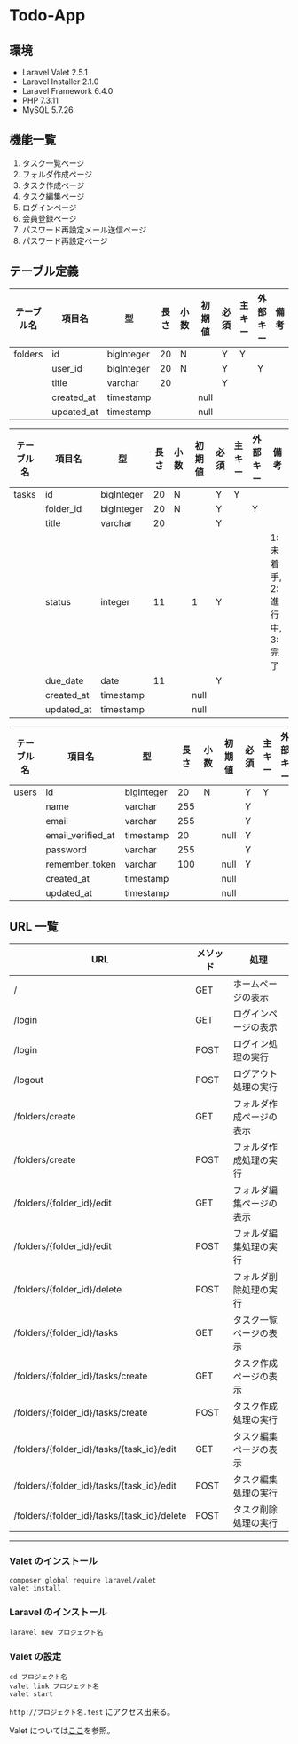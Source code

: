 # Todo-App

## 環境

- Laravel Valet 2.5.1
- Laravel Installer 2.1.0
- Laravel Framework 6.4.0
- PHP 7.3.11
- MySQL 5.7.26

## 機能一覧

1. タスク一覧ページ
2. フォルダ作成ページ
3. タスク作成ページ
4. タスク編集ページ
5. ログインページ
6. 会員登録ページ
7. パスワード再設定メール送信ページ
8. パスワード再設定ページ

## テーブル定義

テーブル名|項目名|型|長さ|小数|初期値|必須|主キー|外部キー|備考|
|---|---|---|---|---|---|---|---|---|---|
|folders|id|bigInteger|20|N||Y|Y|||
||user_id|bigInteger|20|N||Y||Y||
||title|varchar|20|||Y||||
||created_at|timestamp|||null|||||
||updated_at|timestamp|||null|||||


テーブル名|項目名|型|長さ|小数|初期値|必須|主キー|外部キー|備考|
|---|---|---|---|---|---|---|---|---|---|
|tasks|id|bigInteger|20|N||Y|Y|||
||folder_id|bigInteger|20|N||Y||Y||
||title|varchar|20|||Y||||
||status|integer|11||1|Y|||1: 未着手, 2: 進行中, 3: 完了|
||due_date|date|11|||Y||||
||created_at|timestamp|||null|||||
||updated_at|timestamp|||null|||||


テーブル名|項目名|型|長さ|小数|初期値|必須|主キー|外部キー|備考|
|---|---|---|---|---|---|---|---|---|---|
|users|id|bigInteger|20|N||Y|Y|||
||name|varchar|255|||Y||||
||email|varchar|255|||Y||||
||email_verified_at|timestamp|20||null|Y||||
||password|varchar|255|||Y||||
||remember_token|varchar|100||null|Y||||
||created_at|timestamp|||null|||||
||updated_at|timestamp|||null|||||

## URL 一覧

|URL|メソッド|処理|
|---|---|---|
|/|GET|ホームページの表示|
|/login|GET|ログインページの表示|
|/login|POST|ログイン処理の実行|
|/logout|POST|ログアウト処理の実行|
|/folders/create|GET|フォルダ作成ページの表示|
|/folders/create|POST|フォルダ作成処理の実行|
|/folders/{folder_id}/edit|GET|フォルダ編集ページの表示|
|/folders/{folder_id}/edit|POST|フォルダ編集処理の実行|
|/folders/{folder_id}/delete|POST|フォルダ削除処理の実行|
|/folders/{folder_id}/tasks|GET|タスク一覧ページの表示|
|/folders/{folder_id}/tasks/create|GET|タスク作成ページの表示|
|/folders/{folder_id}/tasks/create|POST|タスク作成処理の実行|
|/folders/{folder_id}/tasks/{task_id}/edit|GET|タスク編集ページの表示|
|/folders/{folder_id}/tasks/{task_id}/edit|POST|タスク編集処理の実行|
|/folders/{folder_id}/tasks/{task_id}/delete|POST|タスク削除処理の実行|
---

### Valet のインストール

```
composer global require laravel/valet
valet install
```

### Laravel のインストール

```
laravel new プロジェクト名
```

### Valet の設定

```
cd プロジェクト名
valet link プロジェクト名
valet start
```

`http://プロジェクト名.test` にアクセス出来る。

Valet については[ここ](https://readouble.com/laravel/6.0/ja/valet.html)を参照。

